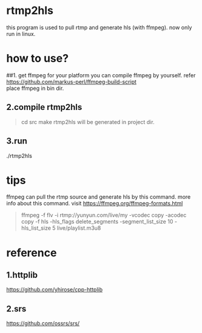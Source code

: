 rtmp2hls
===============================

this program is used to pull rtmp and generate hls (with ffmpeg).
now only run in linux.


# how to use?
##1. get ffmpeg for your platform
you can compile ffmpeg by yourself. refer https://github.com/markus-perl/ffmpeg-build-script  
place ffmpeg in bin dir.

## 2.compile rtmp2hls
>cd src
>make 
rtmp2hls will be generated in project dir.

## 3.run 
./rtmp2hls



# tips
ffmpeg can pull the rtmp source and generate hls by this command.
more info about this command. visit https://ffmpeg.org/ffmpeg-formats.html

>ffmpeg  -f flv -i rtmp://yunyun.com/live/my -vcodec copy -acodec copy -f hls -hls_flags delete_segments -segment_list_size 10 -hls_list_size 5 live/playlist.m3u8






# reference
## 1.httplib
https://github.com/yhirose/cpp-httplib
## 2.srs
https://github.com/ossrs/srs/

